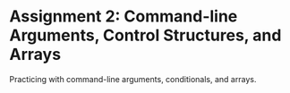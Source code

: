 # Assignment 2: Command-line Arguments, Control Structures, and Arrays

Practicing with command-line arguments, conditionals, and arrays.
